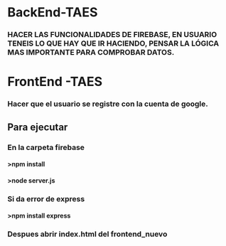 # BackEnd-TAES
### HACER LAS FUNCIONALIDADES DE FIREBASE, EN USUARIO TENEIS LO QUE HAY QUE IR HACIENDO, PENSAR LA LÓGICA MAS IMPORTANTE PARA COMPROBAR DATOS.


# FrontEnd -TAES

### Hacer que el usuario se registre con la cuenta de google.

## Para ejecutar
### En la carpeta firebase
#### >npm install
#### >node server.js
### Si da error de express
#### >npm install express
### Despues abrir index.html del frontend_nuevo